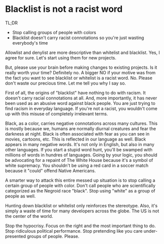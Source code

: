 # Blacklist is not a racist word

TL;DR
- Stop calling groups of people with colors
- Blacklist doesn't carry racist connotations so you're just wasting everybody's time

Allowlist and denylist are more descriptive than whitelist and blacklist. Yes, I agree for sure. Let's start using them for new projects.

But, please use your brain before making changes to existing projects. Is it really worth your time? Definitely no. A bigger NO if your motive was from the fact you want to see blacklist or whitelist is a racist word. No. Please don't waste our precious time. Let me tell you why I say so.

First of all, the origins of "blacklist" have nothing to do with racism. It doesn't carry racial connotations at all. And, more importantly, it has never been used as an abusive word against black people. You are just trying to find racism in everyday language. If you're not a racist, you wouldn't come up with this misuse of completely irrelevant terms.

Black, as a color, carries negative connotations across many cultures. This is mostly because we, humans are normally diurnal creatures and fear the darkness at night. Black is often associated with fear as you can see in movies, cartoons, etc. This is reflected in our language as well. Black appears in many negative words. It's not only in English, but also in many other languages. If you start a stupid word hunt, you'll be swamped with millions of words in hundres of languages. Going by your logic, you should be advocating for a repaint of The White House because it's a symbol of white supremacy. You shouldn't be using a red card in a soccer match because it "could" offend Native Americans.

A smarter way to attack this entire messed up situation is to stop calling a certain group of people with color. Don't call people who are scientifically categorized as the Negroid race "black". Stop using "white" as a group of people as well.

Hunting down blacklist or whitelist only reinforces the stereotype. Also, it's simply a waste of time for many developers across the globe. The US is not the center of the world.

Stop the hypocrisy. Focus on the right and the most important thing to do. Stop ridiculous political performance. Stop pretending like you care under-presented groups of people. Please.
